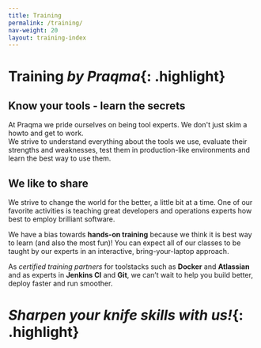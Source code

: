 ```yaml
---
title: Training
permalink: /training/
nav-weight: 20
layout: training-index
---
```


# Training _by Praqma_{: .highlight}

## Know your tools - learn the secrets
At Praqma we pride ourselves on being tool experts.
We don't just skim a howto and get to work.  
We strive to understand everything about the tools we use, evaluate their strengths and weaknesses, test them in production-like environments and learn the best way to use them.

## We like to share
We strive to change the world for the better, a little bit at a time.
One of our favorite activities is teaching great developers and operations experts how best to employ brilliant software.

We have a bias towards **hands-on training** because we think it is best way to learn (and also the most fun)! 
You can expect all of our classes to be taught by our experts in an interactive, bring-your-laptop approach.

As *certified training partners* for toolstacks such as **Docker** and **Atlassian** and as experts in **Jenkins CI** and **Git**, we can’t wait to help you build better, deploy faster and run smoother.

# _Sharpen your knife skills with us!_{: .highlight}
